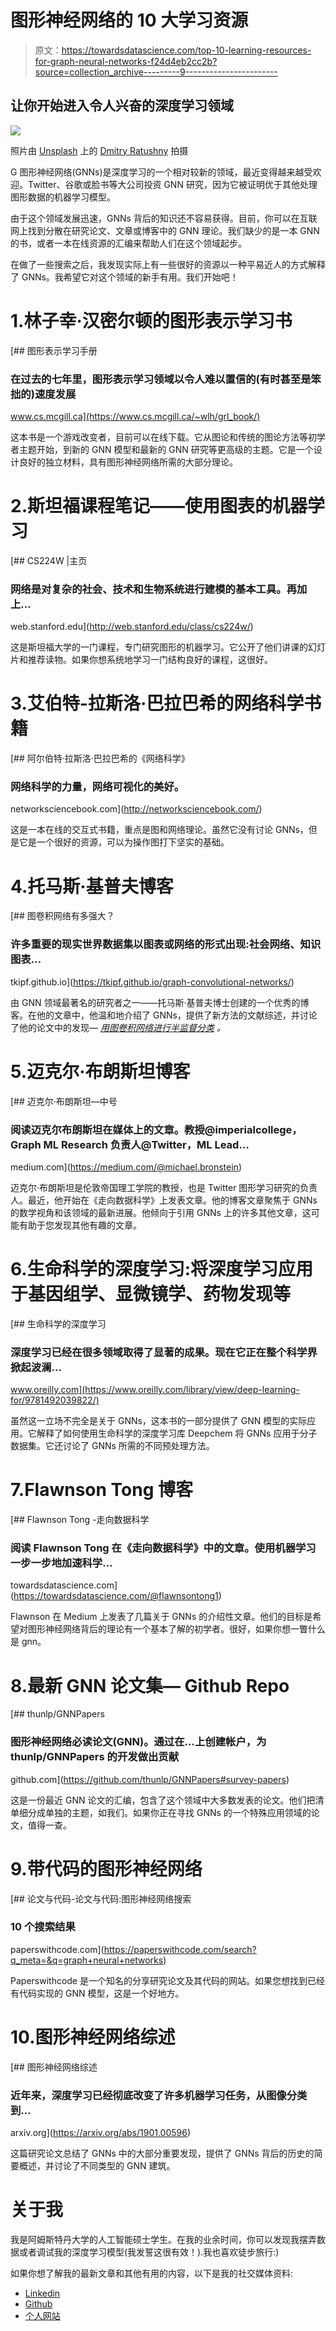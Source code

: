 # 图形神经网络的 10 大学习资源

> 原文：<https://towardsdatascience.com/top-10-learning-resources-for-graph-neural-networks-f24d4eb2cc2b?source=collection_archive---------9----------------------->

## 让你开始进入令人兴奋的深度学习领域

![](img/de05f5ff42e6a677f434b4bf9e951b80.png)

照片由 [Unsplash](https://unsplash.com?utm_source=medium&utm_medium=referral) 上的 [Dmitry Ratushny](https://unsplash.com/@ratushny?utm_source=medium&utm_medium=referral) 拍摄

G 图形神经网络(GNNs)是深度学习的一个相对较新的领域，最近变得越来越受欢迎。Twitter、谷歌或脸书等大公司投资 GNN 研究，因为它被证明优于其他处理图形数据的机器学习模型。

由于这个领域发展迅速，GNNs 背后的知识还不容易获得。目前，你可以在互联网上找到分散在研究论文、文章或博客中的 GNN 理论。我们缺少的是一本 GNN 的书，或者一本在线资源的汇编来帮助人们在这个领域起步。

在做了一些搜索之后，我发现实际上有一些很好的资源以一种平易近人的方式解释了 GNNs。我希望它对这个领域的新手有用。我们开始吧！

# 1.林子幸·汉密尔顿的图形表示学习书

 [## 图形表示学习手册

### 在过去的七年里，图形表示学习领域以令人难以置信的(有时甚至是笨拙的)速度发展

www.cs.mcgill.ca](https://www.cs.mcgill.ca/~wlh/grl_book/) 

这本书是一个游戏改变者，目前可以在线下载。它从图论和传统的图论方法等初学者主题开始，到新的 GNN 模型和最新的 GNN 研究等更高级的主题。它是一个设计良好的独立材料，具有图形神经网络所需的大部分理论。

# 2.斯坦福课程笔记——使用图表的机器学习

[](http://web.stanford.edu/class/cs224w/) [## CS224W |主页

### 网络是对复杂的社会、技术和生物系统进行建模的基本工具。再加上…

web.stanford.edu](http://web.stanford.edu/class/cs224w/) 

这是斯坦福大学的一门课程，专门研究图形的机器学习。它公开了他们讲课的幻灯片和推荐读物。如果你想系统地学习一门结构良好的课程，这很好。

# 3.艾伯特-拉斯洛·巴拉巴希的网络科学书籍

[](http://networksciencebook.com/) [## 阿尔伯特·拉斯洛·巴拉巴希的《网络科学》

### 网络科学的力量，网络可视化的美好。

networksciencebook.com](http://networksciencebook.com/) 

这是一本在线的交互式书籍，重点是图和网络理论。虽然它没有讨论 GNNs，但是它是一个很好的资源，可以为操作图打下坚实的基础。

# 4.托马斯·基普夫博客

[](https://tkipf.github.io/graph-convolutional-networks/) [## 图卷积网络有多强大？

### 许多重要的现实世界数据集以图表或网络的形式出现:社会网络、知识图表…

tkipf.github.io](https://tkipf.github.io/graph-convolutional-networks/) 

由 GNN 领域最著名的研究者之一——托马斯·基普夫博士创建的一个优秀的博客。在他的文章中，他温和地介绍了 GNNs，提供了新方法的文献综述，并讨论了他的论文中的发现— [*用图卷积网络进行半监督分类*](https://arxiv.org/abs/1609.02907) *。*

# 5.迈克尔·布朗斯坦博客

[](https://medium.com/@michael.bronstein) [## 迈克尔·布朗斯坦—中号

### 阅读迈克尔布朗斯坦在媒体上的文章。教授@imperialcollege，Graph ML Research 负责人@Twitter，ML Lead…

medium.com](https://medium.com/@michael.bronstein) 

迈克尔·布朗斯坦是伦敦帝国理工学院的教授，也是 Twitter 图形学习研究的负责人。最近，他开始在《走向数据科学》上发表文章。他的博客文章聚焦于 GNNs 的数学视角和该领域的最新进展。他倾向于引用 GNNs 上的许多其他文章，这可能有助于您发现其他有趣的文章。

# 6.生命科学的深度学习:将深度学习应用于基因组学、显微镜学、药物发现等

[](https://www.oreilly.com/library/view/deep-learning-for/9781492039822/) [## 生命科学的深度学习

### 深度学习已经在很多领域取得了显著的成果。现在它正在整个科学界掀起波澜…

www.oreilly.com](https://www.oreilly.com/library/view/deep-learning-for/9781492039822/) 

虽然这一立场不完全是关于 GNNs，这本书的一部分提供了 GNN 模型的实际应用。它解释了如何使用生命科学的深度学习库 Deepchem 将 GNNs 应用于分子数据集。它还讨论了 GNNs 所需的不同预处理方法。

# 7.Flawnson Tong 博客

[](https://towardsdatascience.com/@flawnsontong1) [## Flawnson Tong -走向数据科学

### 阅读 Flawnson Tong 在《走向数据科学》中的文章。使用机器学习一步一步地加速科学…

towardsdatascience.com](https://towardsdatascience.com/@flawnsontong1) 

Flawnson 在 Medium 上发表了几篇关于 GNNs 的介绍性文章。他们的目标是希望对图形神经网络背后的理论有一个基本了解的初学者。很好，如果你想一瞥什么是 gnn。

# 8.最新 GNN 论文集— Github Repo

[](https://github.com/thunlp/GNNPapers#survey-papers) [## thunlp/GNNPapers

### 图形神经网络必读论文(GNN)。通过在…上创建帐户，为 thunlp/GNNPapers 的开发做出贡献

github.com](https://github.com/thunlp/GNNPapers#survey-papers) 

这是一份最近 GNN 论文的汇编，包含了这个领域中大多数发表的论文。他们把清单细分成单独的主题，如我们。如果你正在寻找 GNNs 的一个特殊应用领域的论文，值得一查。

# 9.带代码的图形神经网络

[](https://paperswithcode.com/search?q_meta=&q=graph+neural+networks) [## 论文与代码-论文与代码:图形神经网络搜索

### 10 个搜索结果

paperswithcode.com](https://paperswithcode.com/search?q_meta=&q=graph+neural+networks) 

Paperswithcode 是一个知名的分享研究论文及其代码的网站。如果您想找到已经有代码实现的 GNN 模型，这是一个好地方。

# 10.图形神经网络综述

 [## 图形神经网络综述

### 近年来，深度学习已经彻底改变了许多机器学习任务，从图像分类到…

arxiv.org](https://arxiv.org/abs/1901.00596) 

这篇研究论文总结了 GNNs 中的大部分重要发现，提供了 GNNs 背后的历史的简要概述，并讨论了不同类型的 GNN 建筑。

# 关于我

我是阿姆斯特丹大学的人工智能硕士学生。在我的业余时间，你可以发现我摆弄数据或者调试我的深度学习模型(我发誓这很有效！).我也喜欢徒步旅行:)

如果你想了解我的最新文章和其他有用的内容，以下是我的社交媒体资料:

*   [Linkedin](https://www.linkedin.com/in/kacperkubara/)
*   [Github](https://github.com/KacperKubara)
*   [个人网站](https://kacperkubara.com/)